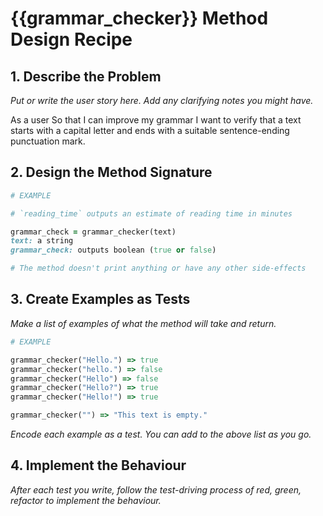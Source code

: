 # {{grammar_checker}} Method Design Recipe

## 1. Describe the Problem

_Put or write the user story here. Add any clarifying notes you might have._

As a user
So that I can improve my grammar
I want to verify that a text starts with a capital letter and ends with a suitable sentence-ending punctuation mark.

## 2. Design the Method Signature

```ruby
# EXAMPLE

# `reading_time` outputs an estimate of reading time in minutes

grammar_check = grammar_checker(text)
text: a string
grammar_check: outputs boolean (true or false)

# The method doesn't print anything or have any other side-effects
```

## 3. Create Examples as Tests

_Make a list of examples of what the method will take and return._

```ruby
# EXAMPLE

grammar_checker("Hello.") => true
grammar_checker("hello.") => false
grammar_checker("Hello") => false
grammar_checker("Hello?") => true
grammar_checker("Hello!") => true

grammar_checker("") => "This text is empty."


```

_Encode each example as a test. You can add to the above list as you go._

## 4. Implement the Behaviour

_After each test you write, follow the test-driving process of red, green, refactor to implement the behaviour._
